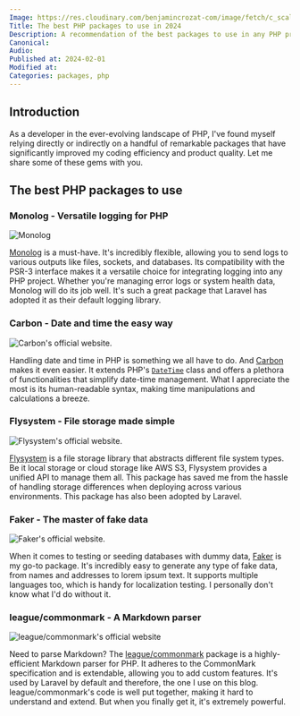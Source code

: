 ```yaml
---
Image: https://res.cloudinary.com/benjamincrozat-com/image/fetch/c_scale,f_webp,q_auto,w_1200/https://github.com/benjamincrozat/content/assets/3613731/279796cc-c507-49c0-aa57-2a1188ab0720
Title: The best PHP packages to use in 2024
Description: A recommendation of the best packages to use in any PHP project in 2024.
Canonical:
Audio:
Published at: 2024-02-01
Modified at:
Categories: packages, php
---
```


## Introduction

As a developer in the ever-evolving landscape of PHP, I've found myself relying directly or indirectly on a handful of remarkable packages that have significantly improved my coding efficiency and product quality. Let me share some of these gems with you.

## The best PHP packages to use

### Monolog - Versatile logging for PHP

![Monolog](https://res.cloudinary.com/benjamincrozat-com/image/fetch/c_scale,f_webp,q_auto,w_1200/https://seldaek.github.io/monolog/logo.jpg)

[Monolog](https://github.com/seldaek/monolog) is a must-have. It's incredibly flexible, allowing you to send logs to various outputs like files, sockets, and databases. Its compatibility with the PSR-3 interface makes it a versatile choice for integrating logging into any PHP project. Whether you're managing error logs or system health data, Monolog will do its job well. It's such a great package that Laravel has adopted it as their default logging library.

### Carbon - Date and time the easy way

![Carbon's official website.](https://res.cloudinary.com/benjamincrozat-com/image/fetch/https://github.com/benjamincrozat/content/assets/3613731/83c76604-a4ef-4bc2-970e-d7a74e0cb1fc)

Handling date and time in PHP is something we all have to do. And [Carbon](https://carbon.nesbot.com) makes it even easier. It extends PHP's [`DateTime`](https://www.php.net/manual/fr/class.datetime.php) class and offers a plethora of functionalities that simplify date-time management. What I appreciate the most is its human-readable syntax, making time manipulations and calculations a breeze.

### Flysystem - File storage made simple

![Flysystem's official website.](https://res.cloudinary.com/benjamincrozat-com/image/fetch/https://github.com/benjamincrozat/content/assets/3613731/a3fe807b-d100-4a05-b4e8-d26b3b1abbc7)

[Flysystem](https://flysystem.thephpleague.com/v3/docs/) is a file storage library that abstracts different file system types. Be it local storage or cloud storage like AWS S3, Flysystem provides a unified API to manage them all. This package has saved me from the hassle of handling storage differences when deploying across various environments. This package has also been adopted by Laravel.

### Faker - The master of fake data

![Faker's official website.](https://res.cloudinary.com/benjamincrozat-com/image/fetch/https://github.com/benjamincrozat/content/assets/3613731/871d37d4-5847-409d-9841-e6af8ea42616)

When it comes to testing or seeding databases with dummy data, [Faker](https://github.com/FakerPHP/Faker) is my go-to package. It's incredibly easy to generate any type of fake data, from names and addresses to lorem ipsum text. It supports multiple languages too, which is handy for localization testing. I personally don't know what I'd do without it.

### league/commonmark - A Markdown parser

![league/commonmark's official website](https://res.cloudinary.com/benjamincrozat-com/image/fetch/https://github.com/benjamincrozat/content/assets/3613731/2193b39d-ad54-45f9-a054-bf2defd11ab3)

Need to parse Markdown? The [league/commonmark](https://commonmark.thephpleague.com) package is a highly-efficient Markdown parser for PHP. It adheres to the CommonMark specification and is extendable, allowing you to add custom features. It's used by Laravel by default and therefore, the one I use on this blog. league/commonmark's code is well put together, making it hard to understand and extend. But when you finally get it, it's extremely powerful.
